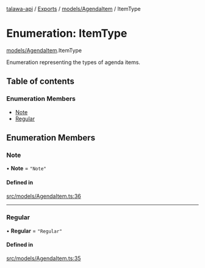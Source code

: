 [talawa-api](../README.md) / [Exports](../modules.md) / [models/AgendaItem](../modules/models_AgendaItem.md) / ItemType

# Enumeration: ItemType

[models/AgendaItem](../modules/models_AgendaItem.md).ItemType

Enumeration representing the types of agenda items.

## Table of contents

### Enumeration Members

- [Note](models_AgendaItem.ItemType.md#note)
- [Regular](models_AgendaItem.ItemType.md#regular)

## Enumeration Members

### Note

• **Note** = ``"Note"``

#### Defined in

[src/models/AgendaItem.ts:36](https://github.com/PalisadoesFoundation/talawa-api/blob/708df7e/src/models/AgendaItem.ts#L36)

___

### Regular

• **Regular** = ``"Regular"``

#### Defined in

[src/models/AgendaItem.ts:35](https://github.com/PalisadoesFoundation/talawa-api/blob/708df7e/src/models/AgendaItem.ts#L35)
